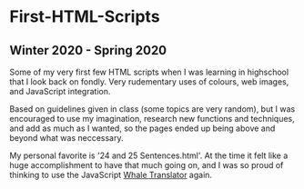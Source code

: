 # First-HTML-Scripts
## Winter 2020 - Spring 2020
Some of my very first few HTML scripts when I was learning in highschool that I look back on fondly. Very rudementary uses of colours, web images, and JavaScript integration.

Based on guidelines given in class (some topics are very random), but I was encouraged to use my imagination, research new functions and techniques, and add as much as I wanted, so the pages ended up being above and beyond what was neccessary.

My personal favorite is '24 and 25 Sentences.html'. At the time it felt like a huge accomplishment to have that much going on, and I was so proud of thinking to use the JavaScript [Whale Translator](../First-JavaScript-Programs/6_WhaleTranslator.js) again.
